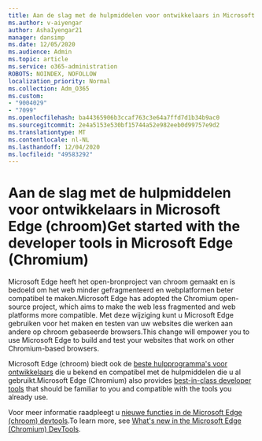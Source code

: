 ```yaml
---
title: Aan de slag met de hulpmiddelen voor ontwikkelaars in Microsoft Edge (chroom)
ms.author: v-aiyengar
author: AshaIyengar21
manager: dansimp
ms.date: 12/05/2020
ms.audience: Admin
ms.topic: article
ms.service: o365-administration
ROBOTS: NOINDEX, NOFOLLOW
localization_priority: Normal
ms.collection: Adm_O365
ms.custom:
- "9004029"
- "7099"
ms.openlocfilehash: ba44365906b3ccaf763c3e64a7ffd7d1b34b9ac0
ms.sourcegitcommit: 2e4a5153e530bf15744a52e982eeb0d99757e9d2
ms.translationtype: MT
ms.contentlocale: nl-NL
ms.lasthandoff: 12/04/2020
ms.locfileid: "49583292"
---
```

# <a name="get-started-with-the-developer-tools-in-microsoft-edge-chromium"></a><span data-ttu-id="a2a43-102">Aan de slag met de hulpmiddelen voor ontwikkelaars in Microsoft Edge (chroom)</span><span class="sxs-lookup"><span data-stu-id="a2a43-102">Get started with the developer tools in Microsoft Edge (Chromium)</span></span>

<span data-ttu-id="a2a43-103">Microsoft Edge heeft het open-bronproject van chroom gemaakt en is bedoeld om het web minder gefragmenteerd en webplatformen beter compatibel te maken.</span><span class="sxs-lookup"><span data-stu-id="a2a43-103">Microsoft Edge has adopted the Chromium open-source project, which aims to make the web less fragmented and web platforms more compatible.</span></span> <span data-ttu-id="a2a43-104">Met deze wijziging kunt u Microsoft Edge gebruiken voor het maken en testen van uw websites die werken aan andere op chroom gebaseerde browsers.</span><span class="sxs-lookup"><span data-stu-id="a2a43-104">This change will empower you to use Microsoft Edge to build and test your websites that work on other Chromium-based browsers.</span></span>

<span data-ttu-id="a2a43-105">Microsoft Edge (chroom) biedt ook de [beste hulpprogramma's voor ontwikkelaars](https://go.microsoft.com/fwlink/?linkid=2134941) die u bekend en compatibel met de hulpmiddelen die u al gebruikt.</span><span class="sxs-lookup"><span data-stu-id="a2a43-105">Microsoft Edge (Chromium) also provides [best-in-class developer tools](https://go.microsoft.com/fwlink/?linkid=2134941) that should be familiar to you and compatible with the tools you already use.</span></span>

<span data-ttu-id="a2a43-106">Voor meer informatie raadpleegt u [nieuwe functies in de Microsoft Edge (chroom) devtools](https://go.microsoft.com/fwlink/?linkid=2135020).</span><span class="sxs-lookup"><span data-stu-id="a2a43-106">To learn more, see [What's new in the Microsoft Edge (Chromium) DevTools](https://go.microsoft.com/fwlink/?linkid=2135020).</span></span>
